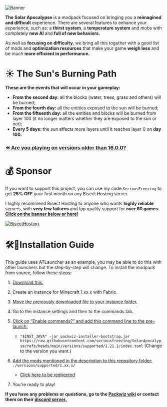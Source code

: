 ![Banner](https://i.imgur.com/JBgvxu4.png)

**The Solar Apocalypse** is a modpack focused on bringing you a **reimagined and difficult** experience. There are several features to enhance your experience, such as: a **thirst system**, a **temperature system** and mobs with completely **new AI** and **full of new behaviors.**

As well as **focusing on difficulty**, we bring all this together with a good list of mods and **optimization resources** that make your game **weigh less** and be much **more efficient in performance.**

# ☀️ The Sun's Burning Path
**These are the events that will occur in your gameplay:**

- **From the second day:** all the blocks (water, trees, grass and others) will be burned;
- **From the fourth day:** all the entities exposed to the sun will be burned;
- **From the fifteenth day:** all the entities and blocks will be burned from layer 100 (it no longer matters whether they are exposed to the sun or not);
- **Every 5 days:** the sun affects more layers until it reaches layer 0 on **day 100.**

### [⏪ Are you playing on versions older than 16.0.0?](https://github.com/seriousfreezing/SolarApocalypse/wiki/Guide#-are-you-playing-older-versions)

# 💰 Sponsor
If you want to support this project, you can use my code `SeriousFreezing` to get **25% OFF** your first month on any Bisect Hosting server.

I highly recommend Bisect Hosting to anyone who wants **highly reliable** servers, with **very few failures** and top quality support for **over 60 games.**  
**[Click on the banner below or here!](https://www.bisecthosting.com/SeriousFreezing)**

[![BisectHosting](https://i.imgur.com/S5E1eaO.png)](https://bisecthosting.com/SeriousFreezing)

# 🛠️📖Installation Guide
This guide uses ATLauncher as an example, you may be able to do this with other launchers but the step-by-step will change. To install the modpack from source, follow these steps:

1. [Download this.](https://github.com/packwiz/packwiz-installer-bootstrap/releases)
2. Create an instance for Minecraft 1.xx.x with Fabric.
3. [Move the previously downloaded file to your instance folder.](https://i.imgur.com/7A3rAQM.png)
4. Go to the instance settings and then to the commands tab.
5. [Click on “Enable commands?” and add this command line to the pre-launch:](https://i.imgur.com/FAjhdEu.png)

    - `"$INST_JAVA" -jar packwiz-installer-bootstrap.jar https://raw.githubusercontent.com/seriousfreezing/SolarApocalypse/refs/heads/main/versions/supported/1.21.1/index.toml`
    (Change to the version you want.)

6. [Add the mods mentioned in the description to this repository folder:](https://i.imgur.com/tJFz6cU.png)
`./versions/supported/1.xx.x/`

    - [Click here to be redirected](https://github.com/seriousfreezing/SolarApocalypse/tree/main/versions/supported)
7. You're ready to play!

**If you have any problems or questions, go to the [Packwiz wiki](https://packwiz.infra.link/tutorials/creating/getting-started/) or contact them on their [discord server.](https://discord.gg/DcSkRF4)**